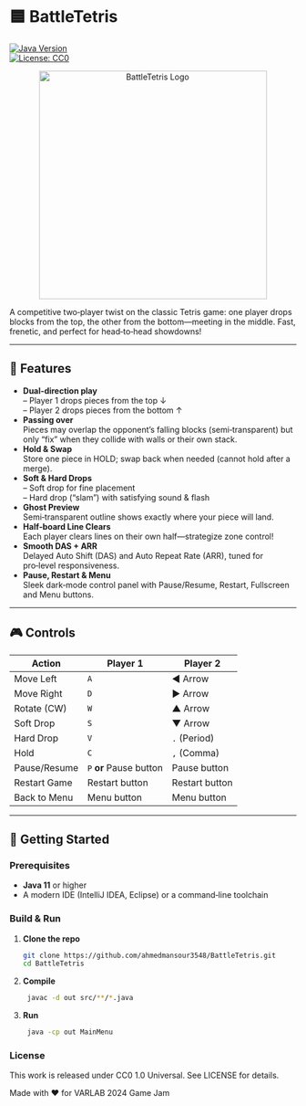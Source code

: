 # 🟦 BattleTetris

[![Java Version](https://img.shields.io/badge/Java-11%2B-blue)](https://www.oracle.com/java/)  
[![License: CC0](https://img.shields.io/badge/License-CC0-lightgrey)](LICENSE)

<p align="center">
  <img src="logo.png" alt="BattleTetris Logo" width="400"/>
</p>


A competitive two‑player twist on the classic Tetris game: one player drops blocks from the top, the other from the bottom—meeting in the middle. Fast, frenetic, and perfect for head‑to‑head showdowns!

---

## 🎯 Features

- **Dual‑direction play**  
  – Player 1 drops pieces from the top ↓  
  – Player 2 drops pieces from the bottom ↑  
- **Passing over**  
  Pieces may overlap the opponent’s falling blocks (semi‑transparent) but only “fix” when they collide with walls or their own stack.  
- **Hold & Swap**  
  Store one piece in HOLD; swap back when needed (cannot hold after a merge).  
- **Soft & Hard Drops**  
  – Soft drop for fine placement  
  – Hard drop (“slam”) with satisfying sound & flash  
- **Ghost Preview**  
  Semi‑transparent outline shows exactly where your piece will land.  
- **Half‑board Line Clears**  
  Each player clears lines on their own half—strategize zone control!  
- **Smooth DAS + ARR**  
  Delayed Auto Shift (DAS) and Auto Repeat Rate (ARR), tuned for pro‑level responsiveness.  
- **Pause, Restart & Menu**  
  Sleek dark‑mode control panel with Pause/Resume, Restart, Fullscreen and Menu buttons.

---

## 🎮 Controls

| Action        | Player 1        | Player 2          |
|---------------|-----------------|-------------------|
| Move Left     | `A`             | ◀️ Arrow           |
| Move Right    | `D`             | ▶️ Arrow           |
| Rotate (CW)   | `W`             | ▲ Arrow           |
| Soft Drop     | `S`             | ▼ Arrow           |
| Hard Drop     | `V`             | `.` (Period)      |
| Hold          | `C`             | `,` (Comma)       |
| Pause/Resume  | `P` **or** Pause button | Pause button   |
| Restart Game  | Restart button  | Restart button    |
| Back to Menu  | Menu button     | Menu button       |

---

## 🚀 Getting Started

### Prerequisites

- **Java 11** or higher  
- A modern IDE (IntelliJ IDEA, Eclipse) or a command‑line toolchain  

### Build & Run

1. **Clone the repo**  
   ```bash
   git clone https://github.com/ahmedmansour3548/BattleTetris.git
   cd BattleTetris
   ```
   
2. **Compile**  
   ```bash
	javac -d out src/**/*.java
	```
	
3. **Run**  
   ```bash
	java -cp out MainMenu
	```

### License
This work is released under CC0 1.0 Universal. See LICENSE for details.


Made with ❤️ for VARLAB 2024 Game Jam
